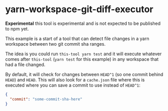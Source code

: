 yarn-workspace-git-diff-executor
===

**Experimental** this tool is experimental and is not expected to be published to npm yet.

This example is a start of a tool that can detect file changes in a yarn workspace between two git commit sha ranges.

The idea is you could run `this-tool yarn test` and it will execute whatever comes after `this-tool` (`yarn test` for this example) in any workspace that had a file changed.

By default, it will check for changes between `HEAD^1` (so one commit behind `HEAD`) and `HEAD`. This will also look for a `cache.json` file where this is executed where you can save a commit to use instead of `HEAD^1`:

```json
{
  "commit": "some-commit-sha-here"
}
```
